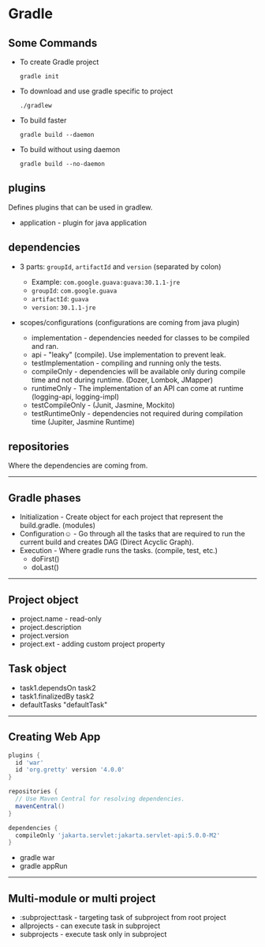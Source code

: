 # Gradle

## Some Commands
- To create Gradle project
    ```
    gradle init
    ```

- To download and use gradle specific to project
    ```
    ./gradlew 
    ```

- To build faster
    ```
    gradle build --daemon
    ```

- To build without using daemon
    ```
    gradle build --no-daemon
    ```
  
## plugins
Defines plugins that can be used in gradlew.
- application - plugin for java application

## 	dependencies
- 3 parts: `groupId`, `artifactId` and `version` (separated by colon)
  - Example: `com.google.guava:guava:30.1.1-jre`
  - `groupId`: `com.google.guava`
  - `artifactId`: `guava`
  - `version`: `30.1.1-jre`
  
- scopes/configurations (configurations are coming from java plugin)
  - implementation - dependencies needed for classes to be compiled and ran.
  - api - "leaky" (compile). Use implementation to prevent leak.
  - testImplementation - compiling and running only the tests.
  - compileOnly - dependencies will be available only during compile time and not during runtime. (Dozer, Lombok, JMapper)
  - runtimeOnly - The implementation of an API can come at runtime (logging-api, logging-impl)
  - testCompileOnly - (Junit, Jasmine, Mockito)
  - testRuntimeOnly - dependencies not required during compilation time (Jupiter, Jasmine Runtime)

## repositories
Where the dependencies are coming from.

---

## Gradle phases
- Initialization  - Create object for each project that represent the build.gradle. (modules)
- Configuration☺ - Go through all the tasks that are required to run the current build and creates DAG (Direct Acyclic Graph).
- Execution - Where gradle runs the tasks. (compile, test, etc.)
  - doFirst()
  - doLast()

---

## Project object
- project.name - read-only
- project.description
- project.version
- project.ext - adding custom project property

## Task object
- task1.dependsOn task2
- task1.finalizedBy task2
- defaultTasks "defaultTask"

---

## Creating Web App
```gradle
plugins {
  id 'war'
  id 'org.gretty' version '4.0.0'
}

repositories {
  // Use Maven Central for resolving dependencies.
  mavenCentral()
}

dependencies {
  compileOnly 'jakarta.servlet:jakarta.servlet-api:5.0.0-M2'
}
```

- gradle war
- gradle appRun

---

## Multi-module or multi project
- :subproject:task - targeting task of subproject from root project
- allprojects - can execute task in subproject
- subprojects - execute task only in subproject